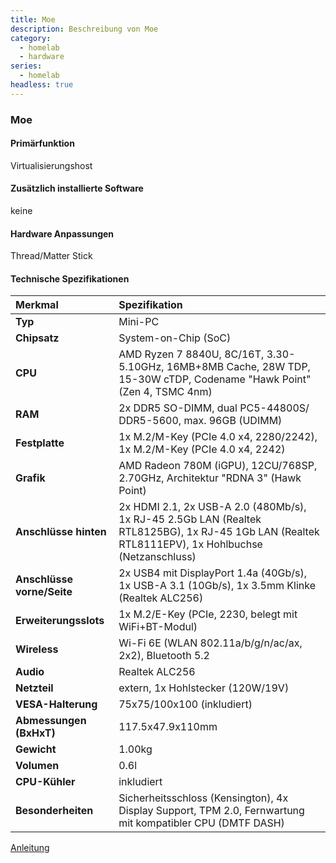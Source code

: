 ```yaml
---
title: Moe
description: Beschreibung von Moe
category:
  - homelab
  - hardware
series:
  - homelab
headless: true
---
```



### Moe

#### Primärfunktion

Virtualisierungshost

#### Zusätzlich installierte Software

keine

#### Hardware Anpassungen

Thread/Matter Stick

#### Technische Spezifikationen

| Merkmal | Spezifikation |
| :--- | :--- |
| **Typ** | Mini-PC |
| **Chipsatz** | System-on-Chip (SoC) |
| **CPU** | AMD Ryzen 7 8840U, 8C/16T, 3.30-5.10GHz, 16MB+8MB Cache, 28W TDP, 15-30W cTDP, Codename "Hawk Point" (Zen 4, TSMC 4nm) |
| **RAM** | 2x DDR5 SO-DIMM, dual PC5-44800S/​DDR5-5600, max. 96GB (UDIMM) |
| **Festplatte** | 1x M.2/​M-Key (PCIe 4.0 x4, 2280/​2242), 1x M.2/​M-Key (PCIe 4.0 x4, 2242) |
| **Grafik** | AMD Radeon 780M (iGPU), 12CU/768SP, 2.70GHz, Architektur "RDNA 3" (Hawk Point) |
| **Anschlüsse hinten** | 2x HDMI 2.1, 2x USB-A 2.0 (480Mb/​s), 1x RJ-45 2.5Gb LAN (Realtek RTL8125BG), 1x RJ-45 1Gb LAN (Realtek RTL8111EPV), 1x Hohlbuchse (Netzanschluss) |
| **Anschlüsse vorne/Seite** | 2x USB4 mit DisplayPort 1.4a (40Gb/​s), 1x USB-A 3.1 (10Gb/​s), 1x 3.5mm Klinke (Realtek ALC256) |
| **Erweiterungsslots** | 1x M.2/​E-Key (PCIe, 2230, belegt mit WiFi+BT-Modul) |
| **Wireless** | Wi-Fi 6E (WLAN 802.11a/​b/​g/​n/​ac/​ax, 2x2), Bluetooth 5.2 |
| **Audio** | Realtek ALC256 |
| **Netzteil** | extern, 1x Hohlstecker (120W/​19V) |
| **VESA-Halterung** | 75x75/​100x100 (inkludiert) |
| **Abmessungen (BxHxT)** | 117.5x47.9x110mm |
| **Gewicht** | 1.00kg |
| **Volumen** | 0.6l |
| **CPU-Kühler** | inkludiert |
| **Besonderheiten** | Sicherheitsschloss (Kensington), 4x Display Support, TPM 2.0, Fernwartung mit kompatibler CPU (DMTF DASH) |

[Anleitung](https://gzhls.at/blob/ldb/c/1/f/f/da3cd2be2357da3778ec691b4737cb268031.pdf)
